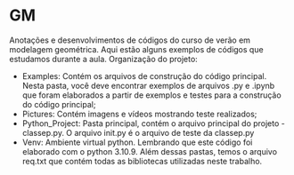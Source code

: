 # GM

Anotações e desenvolvimentos de códigos do curso de verão em modelagem geométrica. Aqui estão alguns exemplos de códigos que estudamos durante a aula.
Organização do projeto: 
- Examples: Contém os arquivos de construção do código principal. Nesta pasta, você deve encontrar exemplos de arquivos .py e .ipynb que foram elaborados a partir de exemplos e testes para a construção do código principal;
- Pictures: Contém imagens e vídeos mostrando teste realizados;
- Python_Project: Pasta principal, contém o arquivo principal do projeto - classep.py. O arquivo init.py é o arquivo de teste da classep.py
- Venv: Ambiente virtual python. Lembrando que este código foi elaborado com o python 3.10.9.
Além dessas pastas, temos o arquivo req.txt que contém todas as bibliotecas utilizadas neste trabalho.